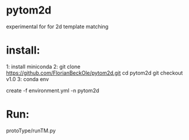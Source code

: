 # pytom2d
experimental for for 2d template matching

# install:
1: install miniconda
2: git clone https://github.com/FlorianBeckOle/pytom2d.git
   cd pytom2d
   git checkout v1.0
3: conda env 
   
   create -f environment.yml -n pytom2d 


# Run:
  protoType/runTM.py 
